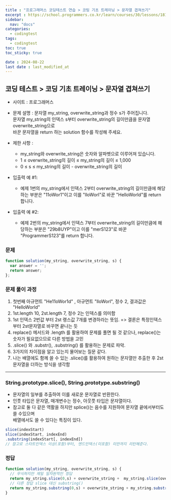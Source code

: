 ```yaml
---
title : "프로그래머스 코딩테스트 연습 > 코팅 기초 트레이닝 > 문자열 겹쳐쓰기"
excerpt : https://school.programmers.co.kr/learn/courses/30/lessons/181943
sidebar:
  nav: "docs"
categories:
  - codingtest
tags:
  - codingtest
toc: true
toc_sticky: true

date : 2024-08-22
last date : last_modified_at
---
```


## 코딩 테스트 > 코딩 기초 트레이닝 > 문자열 겹쳐쓰기
- 사이트 : 프로그래머스
- 문제 설명 : 문자열 my_string, overwrite_string과 정수 s가 주어집니다. <br>
  문자열 my_string의 인덱스 s부터 overwrite_string의 길이만큼을 문자열 overwrite_string으로 <br>
  바꾼 문자열을 return 하는 solution 함수를 작성해 주세요.
- 제한 사항 :
  - my_string와 overwrite_string은 숫자와 알파벳으로 이루어져 있습니다.
  -  1 ≤ overwrite_string의 길이 ≤ my_string의 길이 ≤ 1,000
  -  0 ≤ s ≤ my_string의 길이 - overwrite_string의 길이
- 입출력 예 #1:
    - 예제 1번의 my_string에서 인덱스 2부터 overwrite_string의 길이만큼에 해당하는 부분은 "11oWor1"이고 이를 "lloWorl"로 바꾼 "HelloWorld"를 return 합니다.

- 입출력 예 #2:
  - 예제 2번의 my_string에서 인덱스 7부터 overwrite_string의 길이만큼에 해당하는 부분은 "29b8UYP"이고 이를 "merS123"로 바꾼 "ProgrammerS123"를 return 합니다.






### 문제
```javascript
function solution(my_string, overwrite_string, s) {
  var answer = '';
  return answer;
};

```


### 문제 풀이 과정

1. 첫번째 아규먼트 "He11oWor1d" , 아규먼트 "lloWorl", 정수 2, 결과값은 "HelloWorld"
2. 1st.length 10, 2st.length 7, 정수 2는 인덱스를 의미함
3. 1st 인덱스 2번값 부터 2st 랭스값 7개를 변경하라는 뜻임. => 결론은 특정인덱스부터 2st문자열로 바꾸면 끝나는 듯
4. replace() 메서드와 .length 를 활용하여 문제를 풀면 될 것 같으나, replace()는 숫자가 필요없으므로 다른 방법을 고민 
5. .slice() 와 .substr(), .substring() 를 활용하는 문제로 파악.
6. 3가지의 차이점을 알고 있는지 물어보는 질문 같다.
7. 나는 배열에도 함께 쓸 수 있는 .slice()를 활용하여 원하는 문자열만 추출한 후 2st 문자열을 더하는 방식을 생각함
<hr>

### String.prototype.slice(), String.prototype.substring()
- 문자열의 일부를 추출하여 이를 새로운 문자열로 반환한다.
- 인풋 타입은 문자열, 매개변수는 정수, 아웃풋 타입은 문자열이다.
- 참고로 둘 다 같은 역활을 하지만 splice()는 음수를 지원하여 문자열 끝에서부터도 쓸 수있으며 <br>
  배열에서도 쓸 수 있다는 특징이 있다.
```javascript
slice(indexStart)
slice(indexStart, indexEnd)
.substring(indexStart[, indexEnd])
// 참고로 스타트인덱스 이상(포함)부터, 엔드인덱스(미포함) 미만까지 리턴해준다. 
```


### 정답

```javascript
function solution(my_string, overwrite_string, s) {
  // 무식하지만 제일 일차원적인 정답
  return my_string.slice(0,s) + overwrite_string +  my_string.slice(overwrite_string.length+s) ;
  // 다른 정답 slice 대신 substring()
  return my_string.substring(0,s) + overwrite_string + my_string.substring(overwrite_string.length+s)
}

```

